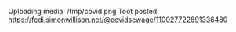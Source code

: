 Uploading media: /tmp/covid.png
Toot posted: https://fedi.simonwillison.net/@covidsewage/110027722891336480
